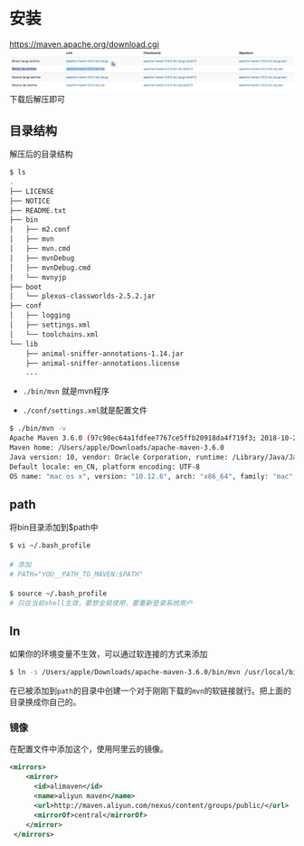 # 安装

https://maven.apache.org/download.cgi
![](link.png) 
下载后解压即可
## 目录结构

解压后的目录结构

``` bash
$ ls
.
├── LICENSE
├── NOTICE
├── README.txt
├── bin
│   ├── m2.conf
│   ├── mvn
│   ├── mvn.cmd
│   ├── mvnDebug
│   ├── mvnDebug.cmd
│   └── mvnyjp
├── boot
│   └── plexus-classworlds-2.5.2.jar
├── conf
│   ├── logging
│   ├── settings.xml
│   └── toolchains.xml
└── lib
    ├── animal-sniffer-annotations-1.14.jar
    ├── animal-sniffer-annotations.license
    ...
```



- `./bin/mvn` 就是mvn程序

- `./conf/settings.xml`就是配置文件

```bash
$ ./bin/mvn -v
Apache Maven 3.6.0 (97c98ec64a1fdfee7767ce5ffb20918da4f719f3; 2018-10-25T02:41:47+08:00)
Maven home: /Users/apple/Downloads/apache-maven-3.6.0
Java version: 10, vendor: Oracle Corporation, runtime: /Library/Java/JavaVirtualMachines/jdk-9.0.1.jdk/Contents/Home
Default locale: en_CN, platform encoding: UTF-8
OS name: "mac os x", version: "10.12.6", arch: "x86_64", family: "mac"
```

## path
将bin目录添加到$path中
``` bash
$ vi ~/.bash_profile

# 添加
# PATH="YOU__PATH_TO_MAVEN:$PATH"

$ source ~/.bash_profile
# 只在当前shell生效，要想全局使用，要重新登录系统用户
```

## ln
如果你的环境变量不生效，可以通过软连接的方式来添加
```bash
$ ln -s /Users/apple/Downloads/apache-maven-3.6.0/bin/mvn /usr/local/bin
```
在已被添加到`path`的目录中创建一个对于刚刚下载的`mvn`的软链接就行。把上面的目录换成你自己的。



### 镜像

在配置文件中添加这个，使用阿里云的镜像。

```xml
<mirrors>
    <mirror>
      <id>alimaven</id>
      <name>aliyun maven</name>
      <url>http://maven.aliyun.com/nexus/content/groups/public/</url>
      <mirrorOf>central</mirrorOf>
    </mirror>
 </mirrors>
```

